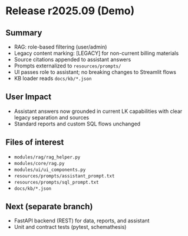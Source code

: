# Release r2025.09 (Demo)

## Summary
- RAG: role-based filtering (user/admin)
- Legacy content marking: [LEGACY] for non-current billing materials
- Source citations appended to assistant answers
- Prompts externalized to `resources/prompts/`
- UI passes role to assistant; no breaking changes to Streamlit flows
- KB loader reads `docs/kb/*.json`

## User Impact
- Assistant answers now grounded in current LK capabilities with clear legacy separation and sources
- Standard reports and custom SQL flows unchanged

## Files of interest
- `modules/rag/rag_helper.py`
- `modules/core/rag.py`
- `modules/ui/ui_components.py`
- `resources/prompts/assistant_prompt.txt`
- `resources/prompts/sql_prompt.txt`
- `docs/kb/*.json`

## Next (separate branch)
- FastAPI backend (REST) for data, reports, and assistant
- Unit and contract tests (pytest, schemathesis)
